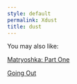 ```yaml
---
style: default
permalink: Xdust
title: dust
---
```

You may also like:

[Matryoshka: Part One](http://scp-wiki.net/matryoshka-one)

[Going Out](http://scp-wiki.net/going-out)

